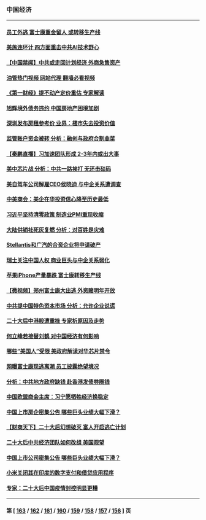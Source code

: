 ### 中国经济
---
#### [员工外逃 富士康重金留人 或转移生产线](../../pages/ncid283/n13857153.md?11020045) 
#### [美施连环计 四方面重击中共AI技术野心](../../pages/ncid283/n13856034.md?11020045) 
#### [【中国禁闻】中共或走回计划经济 外商急售资产](../../pages/ncid283/n13857039.md?11020045) 
#### [油管热门视频 网站代理 翻墙必看视频](http://132.145.103.77:81/youtube.html?11020045)
#### [《第一财经》提不动产定价重估 专家解读](../../pages/ncid283/n13856955.md?11020045) 
#### [旭辉境外债务违约 中国房地产困境加剧](../../pages/ncid283/n13856973.md?11020045) 
#### [深圳发布房租参考价 业界：楼市失去投资价值](../../pages/ncid283/n13856873.md?11020045) 
#### [监管账户资金被转 分析：融创与政府合割韭菜](../../pages/ncid283/n13856743.md?11020045) 
#### [【秦鹏直播】习加速团队形成 2-3年内或出大事](../../pages/ncid283/n13856696.md?11020045) 
#### [美中芯片战 分析：中共一路挨打 无还击砝码](../../pages/ncid283/n13856640.md?11020045) 
#### [美自驾车公司解雇CEO侯晓迪 与中企关系遭调查](../../pages/ncid283/n13856625.md?11020045) 
#### [中美商会：美企在华投资信心降至历史最低](../../pages/ncid283/n13856637.md?11020045) 
#### [习近平坚持清零政策 制造业PMI重现收缩](../../pages/ncid283/n13854950.md?11020045) 
#### [大陆供销社死灰复燃 分析：对百姓是灾难](../../pages/ncid283/n13856528.md?11020045) 
#### [Stellantis和广汽的合资企业将申请破产](../../pages/ncid283/n13856570.md?11020045) 
#### [瑞士关注中国人权 商业巨头与中企关系弱化](../../pages/ncid283/n13856210.md?11020045) 
#### [苹果iPhone产量暴跌 富士康转移生产线](../../pages/ncid283/n13856463.md?11020045) 
#### [【微视频】郑州富士康大出逃 外资赌明年开放](../../pages/ncid283/n13856446.md?11020045) 
#### [中共提中国特色资本市场 分析：允许企业说谎](../../pages/ncid283/n13856249.md?11020045) 
#### [二十大后中港股遭重挫 专家析原因及走势](../../pages/ncid283/n13855972.md?11020045) 
#### [何立峰若接替刘鹤 对中国经济有何影响](../../pages/ncid283/n13855973.md?11020045) 
#### [哪些“美国人”受限 美政府解读对华芯片禁令](../../pages/ncid283/n13855991.md?11020045) 
#### [网曝富士康现逃离潮 员工披露绝望境况](../../pages/ncid283/n13855878.md?11020045) 
#### [分析：中共地方政府缺钱 赴香港发债劵圈钱](../../pages/ncid283/n13855612.md?11020045) 
#### [中国欧盟商会主席：习宁愿牺牲经济换稳定](../../pages/ncid283/n13855497.md?11020045) 
#### [中国上市房企密集公告 哪些巨头业绩大幅下滑？](../../pages/ncid283/n13855504.md?11020045) 
#### [【财商天下】二十大后幻想破灭 富人开启逃亡计划](../../pages/ncid283/n13854942.md?11020045) 
#### [二十大后中共经济团队如何改组 美国观望](../../pages/ncid283/n13854967.md?11020045) 
#### [中国上市公司密集公告 哪些巨头业绩大幅下滑？](../../pages/ncid283/n13854949.md?11020045) 
#### [小米关闭其在印度的数字支付和借贷应用程序](../../pages/ncid283/n13854939.md?11020045) 
#### [专家：二十大后中国疫情封控明显更糟](../../pages/ncid283/n13854904.md?11020045) 

---
#### 第 [ [163](./163.md?11020045) / [162](./162.md?11020045) / [161](./161.md?11020045) / [160](./160.md?11020045) / [159](./159.md?11020045) / [158](./158.md?11020045) / [157](./157.md?11020045) / [156](./156.md?11020045) ] 页

